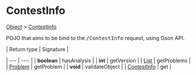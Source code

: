 
# ContestInfo

[Object]() > [ContestInfo](nullfr/faylixe/googlecodejam/client/webservice/ContestInfo.md)


<p>POJO that aims to be bind to the <tt>/ContestInfo</tt>
 request, using Gson API.</p>
| Return type | Signature |

| --- | ---: |
| **boolean** | hasAnalysis |
| **int** | getVersion |
| [List]() | getProblems |
| [Problem](nullfr/faylixe/googlecodejam/client/webservice/Problem.md) | getProblem |
| **void** | validateObject |
| [ContestInfo](nullfr/faylixe/googlecodejam/client/webservice/ContestInfo.md) | get |
